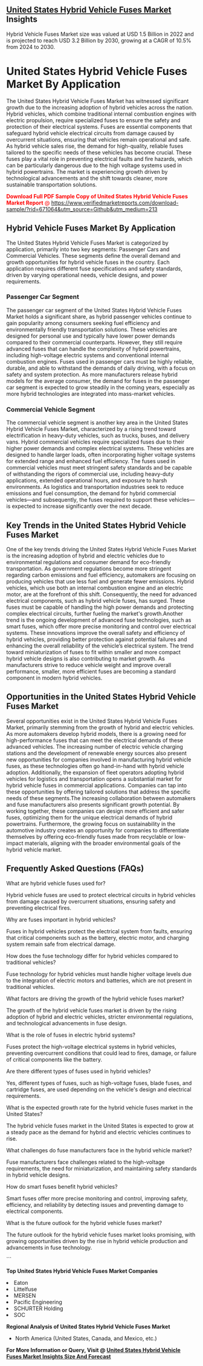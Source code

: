 <h2><a href="https://www.verifiedmarketreports.com/download-sample/?rid=671064&amp;utm_source=Github&amp;utm_medium=213" target="_blank">United States Hybrid Vehicle Fuses Market</a> Insights</h2><p>Hybrid Vehicle Fuses Market size was valued at USD 1.5 Billion in 2022 and is projected to reach USD 3.2 Billion by 2030, growing at a CAGR of 10.5% from 2024 to 2030.</p><p><h1>United States Hybrid Vehicle Fuses Market By Application</h1><p>The United States Hybrid Vehicle Fuses Market has witnessed significant growth due to the increasing adoption of hybrid vehicles across the nation. Hybrid vehicles, which combine traditional internal combustion engines with electric propulsion, require specialized fuses to ensure the safety and protection of their electrical systems. Fuses are essential components that safeguard hybrid vehicle electrical circuits from damage caused by overcurrent situations, ensuring that vehicles remain operational and safe. As hybrid vehicle sales rise, the demand for high-quality, reliable fuses tailored to the specific needs of these vehicles has become crucial. These fuses play a vital role in preventing electrical faults and fire hazards, which can be particularly dangerous due to the high voltage systems used in hybrid powertrains. The market is experiencing growth driven by technological advancements and the shift towards cleaner, more sustainable transportation solutions.<p><span class=""><span style="color: #ff0000;"><strong>Download Full PDF Sample Copy of United States Hybrid Vehicle Fuses Market Report</strong> @ </span><a href="https://www.verifiedmarketreports.com/download-sample/?rid=671064&amp;utm_source=Github&amp;utm_medium=213" target="_blank">https://www.verifiedmarketreports.com/download-sample/?rid=671064&amp;utm_source=Github&amp;utm_medium=213</a></span></p></p><h2>Hybrid Vehicle Fuses Market By Application</h2><p>The United States Hybrid Vehicle Fuses Market is categorized by application, primarily into two key segments: Passenger Cars and Commercial Vehicles. These segments define the overall demand and growth opportunities for hybrid vehicle fuses in the country. Each application requires different fuse specifications and safety standards, driven by varying operational needs, vehicle designs, and power requirements.</p><h3>Passenger Car Segment</h3><p>The passenger car segment of the United States Hybrid Vehicle Fuses Market holds a significant share, as hybrid passenger vehicles continue to gain popularity among consumers seeking fuel efficiency and environmentally friendly transportation solutions. These vehicles are designed for personal use and typically have lower power demands compared to their commercial counterparts. However, they still require advanced fuses that can handle the complexity of hybrid powertrains, including high-voltage electric systems and conventional internal combustion engines. Fuses used in passenger cars must be highly reliable, durable, and able to withstand the demands of daily driving, with a focus on safety and system protection. As more manufacturers release hybrid models for the average consumer, the demand for fuses in the passenger car segment is expected to grow steadily in the coming years, especially as more hybrid technologies are integrated into mass-market vehicles.</p><h3>Commercial Vehicle Segment</h3><p>The commercial vehicle segment is another key area in the United States Hybrid Vehicle Fuses Market, characterized by a rising trend toward electrification in heavy-duty vehicles, such as trucks, buses, and delivery vans. Hybrid commercial vehicles require specialized fuses due to their higher power demands and complex electrical systems. These vehicles are designed to handle larger loads, often incorporating higher voltage systems for extended range and enhanced fuel efficiency. The fuses used in commercial vehicles must meet stringent safety standards and be capable of withstanding the rigors of commercial use, including heavy-duty applications, extended operational hours, and exposure to harsh environments. As logistics and transportation industries seek to reduce emissions and fuel consumption, the demand for hybrid commercial vehicles—and subsequently, the fuses required to support these vehicles—is expected to increase significantly over the next decade.</p><h2>Key Trends in the United States Hybrid Vehicle Fuses Market</h2><p>One of the key trends driving the United States Hybrid Vehicle Fuses Market is the increasing adoption of hybrid and electric vehicles due to environmental regulations and consumer demand for eco-friendly transportation. As government regulations become more stringent regarding carbon emissions and fuel efficiency, automakers are focusing on producing vehicles that use less fuel and generate fewer emissions. Hybrid vehicles, which use both an internal combustion engine and an electric motor, are at the forefront of this shift. Consequently, the need for advanced electrical components, such as hybrid vehicle fuses, has surged. These fuses must be capable of handling the high power demands and protecting complex electrical circuits, further fueling the market's growth.Another trend is the ongoing development of advanced fuse technologies, such as smart fuses, which offer more precise monitoring and control over electrical systems. These innovations improve the overall safety and efficiency of hybrid vehicles, providing better protection against potential failures and enhancing the overall reliability of the vehicle’s electrical system. The trend toward miniaturization of fuses to fit within smaller and more compact hybrid vehicle designs is also contributing to market growth. As manufacturers strive to reduce vehicle weight and improve overall performance, smaller, more efficient fuses are becoming a standard component in modern hybrid vehicles.</p><h2>Opportunities in the United States Hybrid Vehicle Fuses Market</h2><p>Several opportunities exist in the United States Hybrid Vehicle Fuses Market, primarily stemming from the growth of hybrid and electric vehicles. As more automakers develop hybrid models, there is a growing need for high-performance fuses that can meet the electrical demands of these advanced vehicles. The increasing number of electric vehicle charging stations and the development of renewable energy sources also present new opportunities for companies involved in manufacturing hybrid vehicle fuses, as these technologies often go hand-in-hand with hybrid vehicle adoption. Additionally, the expansion of fleet operators adopting hybrid vehicles for logistics and transportation opens a substantial market for hybrid vehicle fuses in commercial applications. Companies can tap into these opportunities by offering tailored solutions that address the specific needs of these segments.The increasing collaboration between automakers and fuse manufacturers also presents significant growth potential. By working together, these companies can design more efficient and safer fuses, optimizing them for the unique electrical demands of hybrid powertrains. Furthermore, the growing focus on sustainability in the automotive industry creates an opportunity for companies to differentiate themselves by offering eco-friendly fuses made from recyclable or low-impact materials, aligning with the broader environmental goals of the hybrid vehicle market.</p><h2>Frequently Asked Questions (FAQs)</h2><p>What are hybrid vehicle fuses used for?</p><p>Hybrid vehicle fuses are used to protect electrical circuits in hybrid vehicles from damage caused by overcurrent situations, ensuring safety and preventing electrical fires.</p><p>Why are fuses important in hybrid vehicles?</p><p>Fuses in hybrid vehicles protect the electrical system from faults, ensuring that critical components such as the battery, electric motor, and charging system remain safe from electrical damage.</p><p>How does the fuse technology differ for hybrid vehicles compared to traditional vehicles?</p><p>Fuse technology for hybrid vehicles must handle higher voltage levels due to the integration of electric motors and batteries, which are not present in traditional vehicles.</p><p>What factors are driving the growth of the hybrid vehicle fuses market?</p><p>The growth of the hybrid vehicle fuses market is driven by the rising adoption of hybrid and electric vehicles, stricter environmental regulations, and technological advancements in fuse design.</p><p>What is the role of fuses in electric hybrid systems?</p><p>Fuses protect the high-voltage electrical systems in hybrid vehicles, preventing overcurrent conditions that could lead to fires, damage, or failure of critical components like the battery.</p><p>Are there different types of fuses used in hybrid vehicles?</p><p>Yes, different types of fuses, such as high-voltage fuses, blade fuses, and cartridge fuses, are used depending on the vehicle's design and electrical requirements.</p><p>What is the expected growth rate for the hybrid vehicle fuses market in the United States?</p><p>The hybrid vehicle fuses market in the United States is expected to grow at a steady pace as the demand for hybrid and electric vehicles continues to rise.</p><p>What challenges do fuse manufacturers face in the hybrid vehicle market?</p><p>Fuse manufacturers face challenges related to the high-voltage requirements, the need for miniaturization, and maintaining safety standards in hybrid vehicle designs.</p><p>How do smart fuses benefit hybrid vehicles?</p><p>Smart fuses offer more precise monitoring and control, improving safety, efficiency, and reliability by detecting issues and preventing damage to electrical components.</p><p>What is the future outlook for the hybrid vehicle fuses market?</p><p>The future outlook for the hybrid vehicle fuses market looks promising, with growing opportunities driven by the rise in hybrid vehicle production and advancements in fuse technology.</p>```</p><p><strong>Top United States Hybrid Vehicle Fuses Market Companies</strong></p><div data-test-id=""><p><li>Eaton</li><li> Littelfuse</li><li> MERSEN</li><li> Pacific Engineering</li><li> SCHURTER Holding</li><li> SOC</li></p><div><strong>Regional Analysis of&nbsp;United States Hybrid Vehicle Fuses Market</strong></div><ul><li dir="ltr"><p dir="ltr">North America&nbsp;(United States, Canada, and Mexico, etc.)</p></li></ul><p><strong>For More Information or Query, Visit @&nbsp;</strong><strong><a href="https://www.verifiedmarketreports.com/product/hybrid-vehicle-fuses-market/?utm_source=Github&amp;utm_medium=213" target="_blank">United States Hybrid Vehicle Fuses Market Insights Size And Forecast</a></strong></p></div>

